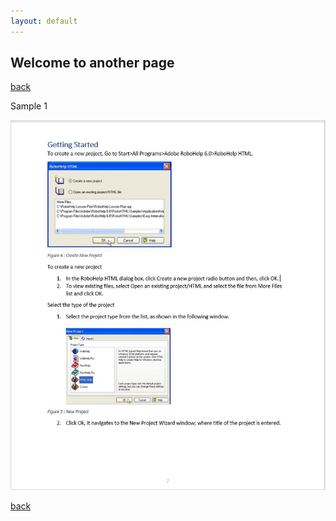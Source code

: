 ```yaml
---
layout: default
---
```


## Welcome to another page

[back](./)

Sample 1

![RoboHelp](/assets/img/Robo1.JPG)

[back](./)
